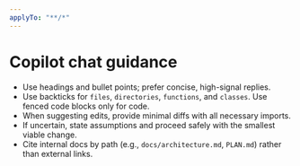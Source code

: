 ```yaml
---
applyTo: "**/*"
---
```


# Copilot chat guidance

- Use headings and bullet points; prefer concise, high-signal replies.
- Use backticks for `files`, `directories`, `functions`, and `classes`. Use fenced code blocks only for code.
- When suggesting edits, provide minimal diffs with all necessary imports.
- If uncertain, state assumptions and proceed safely with the smallest viable change.
- Cite internal docs by path (e.g., `docs/architecture.md`, `PLAN.md`) rather than external links.

 
